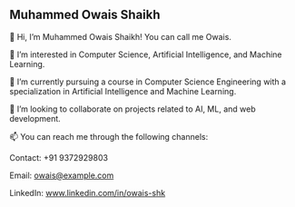 ## Muhammed Owais Shaikh

👋 Hi, I’m Muhammed Owais Shaikh! You can call me Owais.

👀 I’m interested in Computer Science, Artificial Intelligence, and Machine Learning.

🌱 I’m currently pursuing a course in Computer Science Engineering with a specialization in Artificial Intelligence and Machine Learning.

💞️ I’m looking to collaborate on projects related to AI, ML, and web development.

📫 You can reach me through the following channels:

Contact: +91 9372929803

Email: owais@example.com

LinkedIn: www.linkedin.com/in/owais-shk
